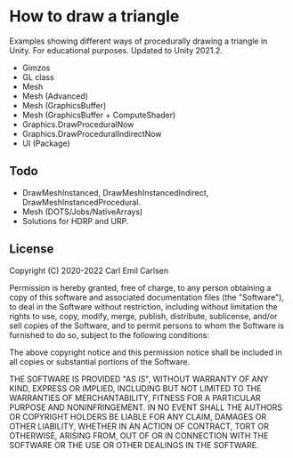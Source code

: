 How to draw a triangle
======================

Examples showing different ways of procedurally drawing a triangle in Unity. For educational purposes. Updated to Unity 2021.2.

- Gimzos
- GL class
- Mesh
- Mesh (Advanced)
- Mesh (GraphicsBuffer)
- Mesh (GraphicsBuffer + ComputeShader)
- Graphics.DrawProceduralNow
- Graphics.DrawProceduralIndirectNow
- UI (Package)


Todo
----
- DrawMeshInstanced, DrawMeshInstancedIndirect, DrawMeshInstancedProcedural.
- Mesh (DOTS/Jobs/NativeArrays)
- Solutions for HDRP and URP.


License
-------

Copyright (C) 2020-2022 Carl Emil Carlsen

Permission is hereby granted, free of charge, to any person obtaining a copy of
this software and associated documentation files (the "Software"), to deal in
the Software without restriction, including without limitation the rights to
use, copy, modify, merge, publish, distribute, sublicense, and/or sell copies of
the Software, and to permit persons to whom the Software is furnished to do so,
subject to the following conditions:

The above copyright notice and this permission notice shall be included in all
copies or substantial portions of the Software.

THE SOFTWARE IS PROVIDED "AS IS", WITHOUT WARRANTY OF ANY KIND, EXPRESS OR
IMPLIED, INCLUDING BUT NOT LIMITED TO THE WARRANTIES OF MERCHANTABILITY, FITNESS
FOR A PARTICULAR PURPOSE AND NONINFRINGEMENT. IN NO EVENT SHALL THE AUTHORS OR
COPYRIGHT HOLDERS BE LIABLE FOR ANY CLAIM, DAMAGES OR OTHER LIABILITY, WHETHER
IN AN ACTION OF CONTRACT, TORT OR OTHERWISE, ARISING FROM, OUT OF OR IN
CONNECTION WITH THE SOFTWARE OR THE USE OR OTHER DEALINGS IN THE SOFTWARE.
